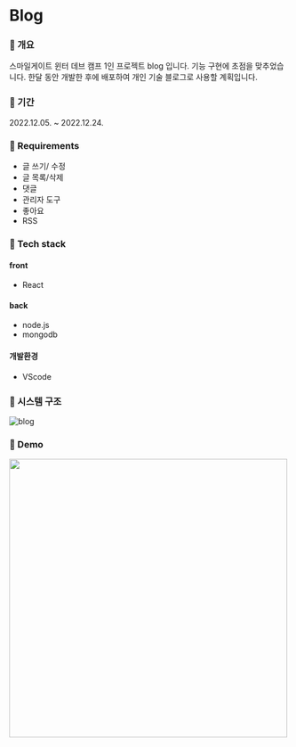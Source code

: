 # Blog 

### 📒 개요
스마일게이트 윈터 데브 캠프 1인 프로젝트 blog 입니다. 기능 구현에 초점을 맞추었습니다. 한달 동안 개발한 후에 배포하여 개인 기술 블로그로 사용할 계획입니다.
### 📗 기간
2022.12.05. ~ 2022.12.24.
### 📙 Requirements
- 글 쓰기/ 수정
- 글 목록/삭제
- 댓글
- 관리자 도구
- 좋아요
- RSS

### 📘 Tech stack
#### front
- React

#### back
- node.js
- mongodb


#### 개발환경
- VScode

### 📔 시스템 구조

![blog](https://user-images.githubusercontent.com/84880886/206384734-22dc7a51-0b57-4406-bbb6-4ebfa327e24c.jpg)


### 📔 Demo
<img src="https://user-images.githubusercontent.com/84880886/205682962-058295d1-02b6-4b13-be07-3ff20414c47e.png" width="500px"/>
